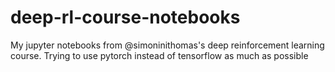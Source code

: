 # deep-rl-course-notebooks
My jupyter notebooks from @simoninithomas's deep reinforcement learning course.
Trying to use pytorch instead of tensorflow as much as possible
